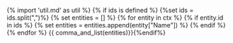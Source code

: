 {% import 'util.md' as util %}
{% if ids is defined %}
    {%set ids = ids.split(",")%}
    {% set entities = [] %}
    {% for entity in ctx %}
        {% if entity.id in ids %}
            {% set entities = entities.append(entity["Name"]) %}
        {% endif %}
    {% endfor %}
{{ comma_and_list(entities)}}{%endif%}